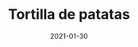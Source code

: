 ---
layout: post
title:  "Tortilla de patatas"
date:   2021-01-30
categories: comida
ingredientes:
- 1 tbsp aceite de oliva virgen extra
- 1 cebolla pequeña troceada
- 2 dientes de ajo picados
- 1 lata de tomate en dados
- 1/2 a 1 tbsp de pimentón molido
- Sal
- Pimienta negra recién molida
- 6 huevos
- Albahaca fresca picada o perejil, para Decorar
pasos:
- Precalentar el horno a 190ºC
- En una cacerola pequeña a fuego medio, calentar el aceite de oliva. Saltear la cebolla y el ajo hasta que la cebolla esté ligeramente traslúcida
- Agrega los tomates, el pimentón y remover. Sazonar con sal y pimienta y dejar que hierva a fuego lento. Reducir el fuego y cocinar a fuego lento durante 10 minutos.
- Transferir la salsa a una sartén para horno y hacer seis huecos en la salsa.
- Romper 1 huevo en cada pocillo, meter la sartén en el horno y hornear de 7 a 10 minutos, o hasta que los huevos estén listos.
- Servir adornado con albahaca.
---